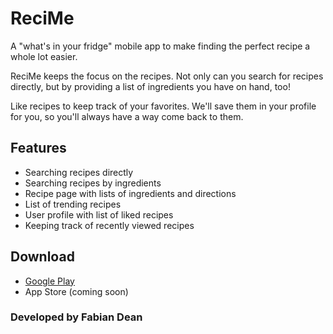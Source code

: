 # ReciMe
A "what's in your fridge" mobile app to make finding the perfect recipe a whole lot easier.

ReciMe keeps the focus on the recipes. Not only can you search for recipes directly, but by providing a list of ingredients you have on hand, too!

Like recipes to keep track of your favorites. We'll save them in your profile for you, so you'll always have a way come back to them.

## Features
* Searching recipes directly
* Searching recipes by ingredients
* Recipe page with lists of ingredients and directions
* List of trending recipes
* User profile with list of liked recipes
* Keeping track of recently viewed recipes

## Download
* [Google Play](https://play.google.com/store/apps/details?id=dev.fabiandean.recime&hl=en_US)
* App Store (coming soon)
### Developed by Fabian Dean
